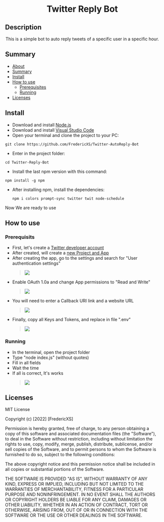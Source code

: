 <h1 align="center">Twitter Reply Bot</h1>

## Description
<p align="center">This is a simple bot to auto reply tweets of a specific user in a specific hour.</p>

## Summary
<!--ts-->
   * [About](#description)
   * [Summary](#summary)
   * [Install](#install)
   * [How to use](#how-to-use)
      * [Prerequisites](#prerequisits)
      * [Running](#running)
   * [Licenses](#licenses)
<!--te-->

## Install

* Download and install [Node.js](https://nodejs.org/en)
* Download and install [Visual Studio Code](https://code.visualstudio.com)
* Open your terminal and clone the project to your PC:
```
git clone https://github.com/FredericXS/Twitter-AutoReply-Bot
```
* Enter in the project folder:
```
cd Twitter-Reply-Bot
```
* Install the last npm version with this command:
```
npm install -g npm
```
* After installing npm, install the dependencies:

   ```
   npm i colors prompt-sync twitter twit node-schedule
   ```

Now We are ready to use

## How to use

### Prerequisits

* First, let's create a [Twitter developer account](https://developer.twitter.com/en)
* After created, will create a [new Project and App](https://developer.twitter.com/en/docs/tutorials/step-by-step-guide-to-making-your-first-request-to-the-twitter-api-v2)
* After creating the app, go to the settings and search for "User authentication settings"
  > <img src="https://imgur.com/1u24PXT.jpeg">
* Enable OAuth 1.0a and change App permissions to "Read and Write"
  > <img src="https://imgur.com/3NYhewc.jpeg">
* You will need to enter a Callback URI link and a website URL
  > <img src="https://imgur.com/hGLsKLX.jpeg">
* Finally, copy all Keys and Tokens, and replace in file ".env"
  > <img src="https://imgur.com/gKC8yPA.jpeg">

### Running

* In the terminal, open the project folder
* Type "node index.js" (without quotes)
* Fill in all fields
* Wait the time
* If all is correct, It's works
  > <img src="https://imgur.com/XVgrbc0.jpeg">

## Licenses

MIT License

Copyright (c) [2022] [FredericXS]

Permission is hereby granted, free of charge, to any person obtaining a copy
of this software and associated documentation files (the "Software"), to deal
in the Software without restriction, including without limitation the rights
to use, copy, modify, merge, publish, distribute, sublicense, and/or sell
copies of the Software, and to permit persons to whom the Software is
furnished to do so, subject to the following conditions:

The above copyright notice and this permission notice shall be included in all
copies or substantial portions of the Software.

THE SOFTWARE IS PROVIDED "AS IS", WITHOUT WARRANTY OF ANY KIND, EXPRESS OR
IMPLIED, INCLUDING BUT NOT LIMITED TO THE WARRANTIES OF MERCHANTABILITY,
FITNESS FOR A PARTICULAR PURPOSE AND NONINFRINGEMENT. IN NO EVENT SHALL THE
AUTHORS OR COPYRIGHT HOLDERS BE LIABLE FOR ANY CLAIM, DAMAGES OR OTHER
LIABILITY, WHETHER IN AN ACTION OF CONTRACT, TORT OR OTHERWISE, ARISING FROM,
OUT OF OR IN CONNECTION WITH THE SOFTWARE OR THE USE OR OTHER DEALINGS IN THE
SOFTWARE.

